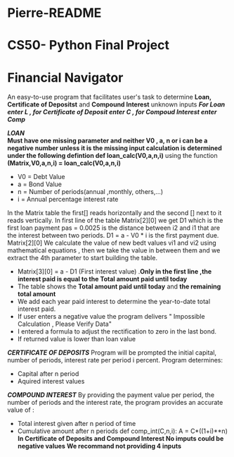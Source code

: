 # Pierre-README
# CS50- Python Final Project
# Financial Navigator
An easy-to-use program that facilitates user's task to determine **Loan, Certificate of Depositst** and **Compound Interest** unknown inputs ***For Loan enter L , for Certificate of Deposit enter C , for Compoud Interest enter Comp*** 

***LOAN***  
**Must have one missing parameter and neither V0 , a, n or i can be a negative number unless it is the missing input calculation is determined under the following defintion def loan_calc(V0,a,n,i)** using the function  **(Matrix,V0,a,n,i) = loan_calc(V0,a,n,i)**
- V0 = Debt Value
- a  = Bond Value
- n  = Number of periods(annual ,monthly, others,...)
- i  = Annual percentage interest rate

In the  Matrix table the first[] reads horizontally and the second [] next to it reads vertically.
In first line of the table Matrix[2][0] we get D1 which is the first loan payment pas = 0.0025 is the distance between i2 and i1 that are the interest between two periods.
D1 = a - V0 * i is the first payment due.  Matrix[2][0]
We calculate the value of new bedt values vi1 and vi2 using mathematical equations , then we take the value in between them and  we extract the 4th parameter to start building the table. 
 - Matrix[3][0] = a - D1 (First interest value) .**Only in the first line ,the interest paid is equal to the Total amount paid until today**
 - The table shows the **Total amount paid until today** and **the remaining total amount**
 - We add each year paid interest to determine the year-to-date total interest paid.
 - If user enters a negative value the program delivers " Impossible Calculation , Please Verify Data"
 - I entered a formula to adjust the rectification to zero in the last bond.
 - If returned value is lower than loan value
   
***CERTIFICATE OF DEPOSITS***
Program will be prompted the initial capital, number of periods, interest rate per period i percent.
Program determines:
- Capital after n period
- Aquired interest values
  
***COMPOUND INTEREST***
 By providing the payment value per period, the number of periods and the interest rate, the program provides an accurate value of :
- Total interest given after n period of time
- Cumulative amount after n periods
def comp_int(C,n,i):
    A = C*((1+i)**n) 
**In Certificate of Deposits and Compound Interest No imputs could be negative values**
**We recommand not providing 4 inputs**

  
    
   
 

 

